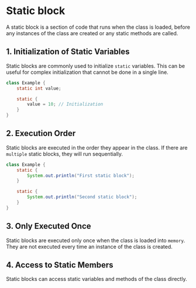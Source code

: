 # Static block

A static block is a section of code that runs when the class is loaded, before any instances of the class are created or any static methods are called.

## 1. Initialization of Static Variables

Static blocks are commonly used to initialize `static` variables. This can be useful for complex initialization that cannot be done in a single line.

```java
class Example {
    static int value;

    static {
        value = 10; // Initialization
    }
}
```

## 2. Execution Order

Static blocks are executed in the order they appear in the class. If there are `multiple` static blocks, they will run sequentially.

```java
class Example {
    static {
        System.out.println("First static block");
    }

    static {
        System.out.println("Second static block");
    }
}
```

## 3. Only Executed Once

Static blocks are executed only once when the class is loaded into `memory`. They are not executed every time an instance of the class is created.

## 4. Access to Static Members

Static blocks can access static variables and methods of the class directly.
